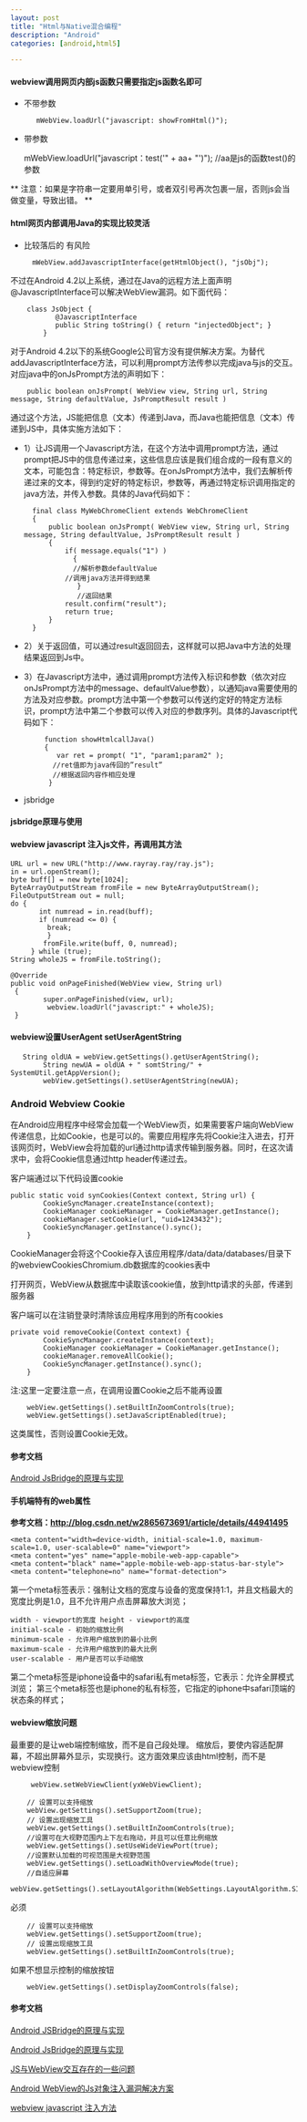 ```yaml
---
layout: post
title: "Html与Native混合编程"
description: "Android"
categories: [android,html5]

---
```


#### webview调用网页内部js函数只需要指定js函数名即可

* 不带参数

		 mWebView.loadUrl("javascript: showFromHtml()");
	 
* 	 带参数

	 
		mWebView.loadUrl("javascript：test('" + aa+ "')"); //aa是js的函数test()的参数
		
**
注意：如果是字符串一定要用单引号，或者双引号再次包裹一层，否则js会当做变量，导致出错。
**	 

#### html网页内部调用Java的实现比较灵活

* 比较落后的 有风险

		mWebView.addJavascriptInterface(getHtmlObject(), "jsObj");
		
不过在Android 4.2以上系统，通过在Java的远程方法上面声明@JavascriptInterface可以解决WebView漏洞。如下面代码：

	    class JsObject {  
	           @JavascriptInterface  
	           public String toString() { return "injectedObject"; }  
	        }
对于Android 4.2以下的系统Google公司官方没有提供解决方案。为替代addJavascriptInterface方法，可以利用prompt方法传参以完成java与js的交互。对应java中的onJsPrompt方法的声明如下：

		public boolean onJsPrompt( WebView view, String url, String message, String defaultValue, JsPromptResult result )
		
通过这个方法，JS能把信息（文本）传递到Java，而Java也能把信息（文本）传递到JS中，具体实施方法如下：

* 1）让JS调用一个Javascript方法，在这个方法中调用prompt方法，通过prompt把JS中的信息传递过来，这些信息应该是我们组合成的一段有意义的文本，可能包含：特定标识，参数等。在onJsPrompt方法中，我们去解析传递过来的文本，得到约定好的特定标识，参数等，再通过特定标识调用指定的java方法，并传入参数。具体的Java代码如下：

		final class MyWebChromeClient extends WebChromeClient 
		{   
		    public boolean onJsPrompt( WebView view, String url, String message, String defaultValue, JsPromptResult result )
		    {
		        if( message.equals("1") )
		          {
		          //解析参数defaultValue
		        //调用java方法并得到结果
		           }
		           //返回结果
		        result.confirm("result");
		        return true;
		    }
		}
 
* 2）关于返回值，可以通过result返回回去，这样就可以把Java中方法的处理结果返回到Js中。

* 3）在Javascript方法中，通过调用prompt方法传入标识和参数（依次对应onJsPrompt方法中的message、defaultValue参数），以通知java需要使用的方法及对应参数。prompt方法中第一个参数可以传送约定好的特定方法标识，prompt方法中第二个参数可以传入对应的参数序列。具体的Javascript代码如下：
		
		   function showHtmlcallJava()
		   {
		      var ret = prompt( "1", "param1;param2" );
		     //ret值即为java传回的”result”
		     //根据返回内容作相应处理
		    }
	    
    
*  jsbridge			 

#### jsbridge原理与使用



#### webview javascript 注入js文件，再调用其方法

	URL url = new URL("http://www.rayray.ray/ray.js");
	in = url.openStream();
	byte buff[] = new byte[1024];
	ByteArrayOutputStream fromFile = new ByteArrayOutputStream();
	FileOutputStream out = null;
	do {
	       int numread = in.read(buff);
	       if (numread <= 0) {
	         break;
	         }
	        fromFile.write(buff, 0, numread);
	     } while (true);
	String wholeJS = fromFile.toString();

	@Override
	public void onPageFinished(WebView view, String url) 
	 {
	        super.onPageFinished(view, url);
	         webview.loadUrl("javascript:" + wholeJS);
	 }
 
#### webview设置UserAgent setUserAgentString

	   String oldUA = webView.getSettings().getUserAgentString();
	        String newUA = oldUA + " somtString/" + SystemUtil.getAppVersion();
	        webView.getSettings().setUserAgentString(newUA);

 


###  Android Webview Cookie

在Android应用程序中经常会加载一个WebView页，如果需要客户端向WebView传递信息，比如Cookie，也是可以的。需要应用程序先将Cookie注入进去，打开该网页时，WebView会将加载的url通过http请求传输到服务器。同时，在这次请求中，会将Cookie信息通过http header传递过去。

客户端通过以下代码设置cookie

	public static void synCookies(Context context, String url) {  
	        CookieSyncManager.createInstance(context);  
	        CookieManager cookieManager = CookieManager.getInstance();  
	        cookieManager.setCookie(url, "uid=1243432");              
	        CookieSyncManager.getInstance().sync();  
	    }
	    
CookieManager会将这个Cookie存入该应用程序/data/data/databases/目录下的webviewCookiesChromium.db数据库的cookies表中

打开网页，WebView从数据库中读取该cookie值，放到http请求的头部，传递到服务器

客户端可以在注销登录时清除该应用程序用到的所有cookies
   
	private void removeCookie(Context context) {
	        CookieSyncManager.createInstance(context);  
	        CookieManager cookieManager = CookieManager.getInstance(); 
	        cookieManager.removeAllCookie();
	        CookieSyncManager.getInstance().sync();  
	    }

注:这里一定要注意一点，在调用设置Cookie之后不能再设置

		webView.getSettings().setBuiltInZoomControls(true);  
		webView.getSettings().setJavaScriptEnabled(true);  

这类属性，否则设置Cookie无效。

#### 参考文档 

[ Android JsBridge的原理与实现](http://blog.csdn.net/sbsujjbcy/article/details/50752595)
 
#### 手机端特有的web属性

**参考文档：http://blog.csdn.net/w2865673691/article/details/44941495**

	<meta content="width=device-width, initial-scale=1.0, maximum-scale=1.0, user-scalable=0" name="viewport">     
	<meta content="yes" name="apple-mobile-web-app-capable">     
	<meta content="black" name="apple-mobile-web-app-status-bar-style">     
	<meta content="telephone=no" name="format-detection">

第一个meta标签表示：强制让文档的宽度与设备的宽度保持1:1，并且文档最大的宽度比例是1.0，且不允许用户点击屏幕放大浏览；

	width - viewport的宽度 height - viewport的高度   
	initial-scale - 初始的缩放比例  
	minimum-scale - 允许用户缩放到的最小比例   
	maximum-scale - 允许用户缩放到的最大比例  
	user-scalable - 用户是否可以手动缩放
	
第二个meta标签是iphone设备中的safari私有meta标签，它表示：允许全屏模式浏览；
第三个meta标签也是iphone的私有标签，它指定的iphone中safari顶端的状态条的样式；

#### webview缩放问题

最重要的是让web端控制缩放，而不是自己段处理。
缩放后，要使内容适配屏幕，不超出屏幕外显示，实现换行。这方面效果应该由html控制，而不是webview控制

         webView.setWebViewClient(yxWebViewClient);

        // 设置可以支持缩放
        webView.getSettings().setSupportZoom(true);
        // 设置出现缩放工具
        webView.getSettings().setBuiltInZoomControls(true);
        //设置可在大视野范围内上下左右拖动，并且可以任意比例缩放
        webView.getSettings().setUseWideViewPort(true);
        //设置默认加载的可视范围是大视野范围
        webView.getSettings().setLoadWithOverviewMode(true);
        //自适应屏幕
        webView.getSettings().setLayoutAlgorithm(WebSettings.LayoutAlgorithm.SINGLE_COLUMN);
        
必须

        // 设置可以支持缩放
        webView.getSettings().setSupportZoom(true);
        // 设置出现缩放工具
        webView.getSettings().setBuiltInZoomControls(true);

如果不想显示控制的缩放按钮

        webView.getSettings().setDisplayZoomControls(false);
                
        
#### 参考文档 

 

[ Android JSBridge的原理与实现](http://blog.csdn.net/sbsujjbcy/article/details/50752595)
 
[ Android JsBridge的原理与实现](http://blog.csdn.net/sbsujjbcy/article/details/50752595)
 

[JS与WebView交互存在的一些问题](http://www.jianshu.com/p/93cea79a2443)

[ Android WebView的Js对象注入漏洞解决方案](http://blog.csdn.net/leehong2005/article/details/11808557#%E3%80%91)

[webview javascript 注入方法](http://www.cnblogs.com/rayray/p/3680500.html)